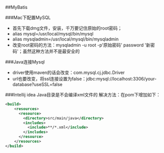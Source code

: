 ##MyBatis

###Mac下配置MySQL
* 首先下载dmg文件，安装，千万要记住原始的root密码；
* alias mysql=/usr/local/mysql/bin/mysql
* alias mysqladmin=/usr/local/mysql/bin/mysqladmin
* 改变root密码的方法：mysqladmin -u root -p'原始密码' password '新密码'；虽然这种方法并不是最安全的


###Java连接Mysql
* driver使用maven的话会改变：com.mysql.cj.jdbc.Driver
* url也要改变，将ssl连接设置为false：jdbc:mysql://localhost:3306/your-database?useSSL=false

###Intellij idea Java目录是不会编译xml文件的
解决方法：在pom下增加如下：<br>
```Xml
<build>
    <resources>
      <resource>
        <directory>src/main/java</directory>
        <includes>
          <include>**/*.xml</include>
        </includes>
      </resource>
    </resources>
</build>
```
